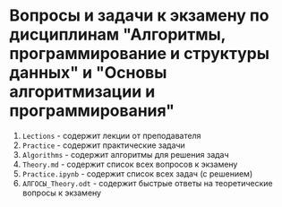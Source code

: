 # Вопросы и задачи к экзамену по дисциплинам "Алгоритмы, программирование и структуры данных" и "Основы алгоритмизации и программирования"
1. `Lections` - содержит лекции от преподавателя
2. `Practice` - содержит практические задачи
3. `Algorithms` - содержит алгоритмы для решения задач
4. `Theory.md` - содержит список всех вопросов к экзамену
5. `Practice.ipynb` - содержит список всех задач (с решением)
6. `АЛГОСЫ_Theory.odt` - содержит быстрые ответы на теоретические вопросы к экзамену
